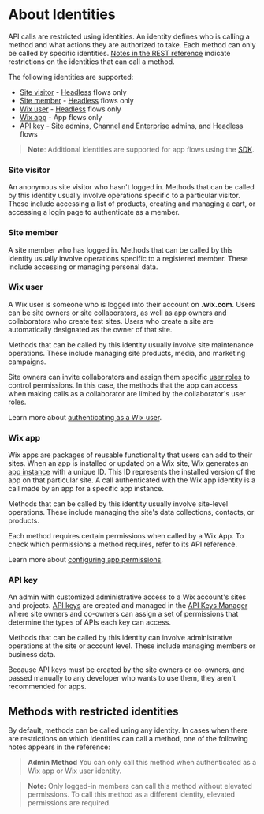 # About Identities

API calls are restricted using identities. An identity defines who is calling a method and what actions they are authorized to take. 
Each method can only be called by specific identities. [Notes in the REST reference](#methods-with-restricted-identities) indicate restrictions on the identities that can call a method.

The following identities are supported:

- [Site visitor](#site-visitor) - [Headless](https://dev.wix.com/docs/go-headless/getting-started/about-headless/about-wix-headless) flows only
- [Site member](#site-member) - [Headless](https://dev.wix.com/docs/go-headless/getting-started/about-headless/about-wix-headless) flows only
- [Wix user](#wix-user) - [Headless](https://dev.wix.com/docs/go-headless/getting-started/about-headless/about-wix-headless) flows only
- [Wix app](#wix-app) - App flows only
- [API key](#api-key) - Site admins, [Channel](https://support.wix.com/en/article/wix-channels-dashboard-overview) and [Enterprise](https://support.wix.com/en/article/wix-enterprise-an-overview) admins, and [Headless](https://dev.wix.com/docs/go-headless/getting-started/about-headless/about-wix-headless) flows

> **Note**: Additional identities are supported for app flows using the [SDK](https://dev.wix.com/docs/sdk).

### Site visitor

An anonymous site visitor who hasn't logged in. Methods that can be called by this identity usually involve operations specific to a particular visitor. These include accessing a list of products, creating and managing a cart, or accessing a login page to authenticate as a member.

### Site member

A site member who has logged in. Methods that can be called by this identity usually involve operations specific to a registered member. These include accessing or managing personal data.

### Wix user

A Wix user is someone who is logged into their account on **.wix.com**. Users can be site owners or site collaborators, as well as app owners and collaborators who create test sites. Users who create a site are automatically designated as the owner of that site. 

Methods that can be called by this identity usually involve site maintenance operations. These include managing site products, media, and marketing campaigns.

Site owners can invite collaborators and assign them specific [user roles](https://support.wix.com/en/article/roles-permissions-overview) to control permissions. In this case, the methods that the app can access when making calls as a collaborator are limited by the collaborator's user roles.

Learn more about [authenticating as a Wix user](https://dev.wix.com/docs/build-apps/develop-your-app/access/authentication/about-authentication#authentication-on-behalf-of-a-wix-user).

### Wix app

Wix apps are packages of reusable functionality that users can add to their sites. When an app is installed or updated on a Wix site, Wix generates an [app instance](https://dev.wix.com/docs/build-apps/develop-your-app/access/app-instances/about-app-instances) with a unique ID. This ID represents the installed version of the app on that particular site. 
A call authenticated with the Wix app identity is a call made by an app for a specific app instance.

Methods that can be called by this identity usually involve site-level operations. These include managing the site's data collections, contacts, or products.

Each method requires certain permissions when called by a Wix App. To check which permissions a method requires, refer to its API reference.

Learn more about [configuring app permissions](https://dev.wix.com/docs/build-apps/develop-your-app/access/authorization/configure-permissions-for-your-app).

### API key

An admin with customized administrative access to a Wix account's sites and projects. [API keys](https://support.wix.com/en/article/about-wix-api-keys) are created and managed in the [API Keys Manager](https://manage.wix.com/account/api-keys) where site owners and co-owners can assign a set of permissions that determine the types of APIs each key can access. 

Methods that can be called by this identity can involve administrative operations at the site or account level. These include managing members or business data. 

Because API keys must be created by the site owners or co-owners, and passed manually to any developer who wants to use them, they aren't recommended for apps.

## Methods with restricted identities
By default, methods can be called using any identity.
In cases when there are restrictions on which identities can call a method, one of the following notes appears in the reference:

> **Admin Method**
> You can only call this method when authenticated as a Wix app or Wix user identity.

> **Note:** Only logged-in members can call this method without elevated permissions. To call this method as a different identity, elevated permissions are required.
